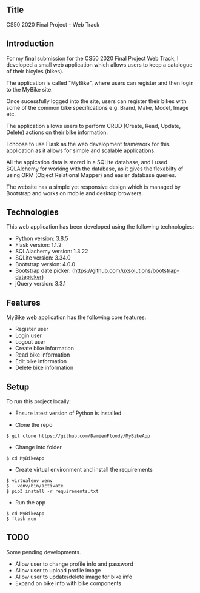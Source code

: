 ## Title

CS50 2020 Final Project - Web Track

## Introduction

For my final submission for the CS50 2020 Final Project Web Track, I developed a small web application which allows users to keep a catalogue of their bicyles (bikes).

The application is called "MyBike", where users can register and then login to the MyBike site.

Once sucessfully logged into the site, users can register their bikes with some of the common bike specifications e.g. Brand, Make, Model, Image etc.

The application allows users to perform CRUD (Create, Read, Update, Delete) actions on their bike information.

I choose to use Flask as the web development framework for this application as it allows for simple and scalable applications.

All the applcation data is stored in a SQLite database, and I used SQLAlchemy for working with the database, as it gives the flexabilty of using ORM (Object Relational Mapper) and easier database queries.

The website has a simple yet responsive design which is managed by Bootstrap and works on mobile and desktop browsers.


## Technologies
This web application has been developed using the following technologies:

* Python version: 3.8.5
* Flask version: 1.1.2
* SQLAlachemy version: 1.3.22
* SQLite version: 3.34.0
* Bootstrap version: 4.0.0
* Bootstrap date picker: (https://github.com/uxsolutions/bootstrap-datepicker)
* jQuery version: 3.3.1


## Features
MyBike web application has the following core features:

* Register user
* Login user
* Logout user
* Create bike information
* Read bike information
* Edit bike information
* Delete bike information
	
## Setup
To run this project locally:

* Ensure latest version of Python is installed

* Clone the repo

```
$ git clone https://github.com/DamienFloody/MyBikeApp
```
* Change into folder

```
$ cd MyBikeApp
```

* Create virtual environment and install the requirements

```
$ virtualenv venv
$ . venv/bin/activate
$ pip3 install -r requirements.txt
```

* Run the app

```
$ cd MyBikeApp
$ flask run
```

## TODO

Some pending developments.

* Allow user to change profile info and password
* Allow user to upload profile image
* Allow user to update/delete image for bike info
* Expand on bike info with bike components
